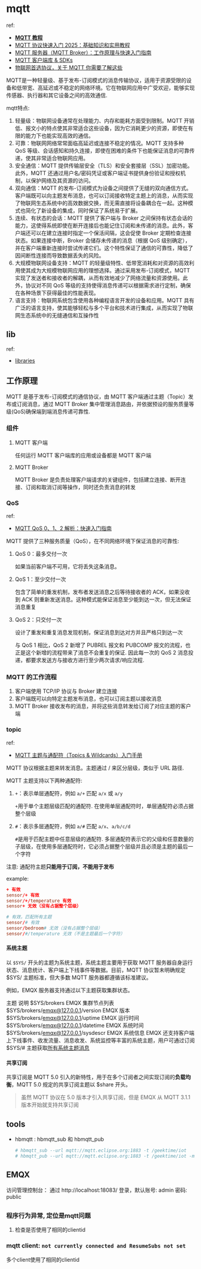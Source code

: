 # mqtt
ref:
- [**MQTT 教程**](https://www.emqx.com/zh/mqtt-guide)
- [MQTT 协议快速入门 2025：基础知识和实用教程](https://www.emqx.com/zh/blog/the-easiest-guide-to-getting-started-with-mqtt)
- [MQTT 服务器（MQTT Broker）：工作原理与快速入门指南](https://www.emqx.com/zh/blog/the-ultimate-guide-to-mqtt-broker-comparison)
- [MQTT 客户端库 & SDKs](https://www.emqx.com/zh/mqtt-client-sdk)
- [物联网首选协议，关于 MQTT 你需要了解这些](https://www.emqx.com/zh/blog/what-is-the-mqtt-protocol)

MQTT是一种轻量级、基于发布-订阅模式的消息传输协议，适用于资源受限的设备和低带宽、高延迟或不稳定的网络环境。它在物联网应用中广受欢迎，能够实现传感器、执行器和其它设备之间的高效通信.

mqtt特点:
1. 轻量级：物联网设备通常在处理能力、内存和能耗方面受到限制。MQTT 开销低、报文小的特点使其非常适合这些设备，因为它消耗更少的资源，即使在有限的能力下也能实现高效的通信。
1. 可靠：物联网网络常常面临高延迟或连接不稳定的情况。MQTT 支持多种 QoS 等级、会话感知和持久连接，即使在困难的条件下也能保证消息的可靠传递，使其非常适合物联网应用。
1. 安全通信：MQTT 提供传输层安全（TLS）和安全套接层（SSL）加密功能。此外，MQTT 还通过用户名/密码凭证或客户端证书提供身份验证和授权机制，以保护网络及其资源的访问。
1. 双向通信：MQTT 的发布-订阅模式为设备之间提供了无缝的双向通信方式。客户端既可以向主题发布消息，也可以订阅接收特定主题上的消息，从而实现了物联网生态系统中的高效数据交换，而无需直接将设备耦合在一起。这种模式也简化了新设备的集成，同时保证了系统易于扩展。
1. 连续、有状态的会话：MQTT 提供了客户端与 Broker 之间保持有状态会话的能力，这使得系统即使在断开连接后也能记住订阅和未传递的消息。此外，客户端还可以在建立连接时指定一个保活间隔，这会促使 Broker 定期检查连接状态。如果连接中断，Broker 会储存未传递的消息（根据 QoS 级别确定），并在客户端重新连接时尝试传递它们。这个特性保证了通信的可靠性，降低了因间断性连接而导致数据丢失的风险。
1. 大规模物联网设备支持：MQTT 的轻量级特性、低带宽消耗和对资源的高效利用使其成为大规模物联网应用的理想选择。通过采用发布-订阅模式，MQTT 实现了发送者和接收者的解耦，从而有效地减少了网络流量和资源使用。此外，协议对不同 QoS 等级的支持使得消息传递可以根据需求进行定制，确保在各种场景下获得最佳的性能表现。
1. 语言支持：物联网系统包含使用各种编程语言开发的设备和应用。MQTT 具有广泛的语言支持，使其能够轻松与多个平台和技术进行集成，从而实现了物联网生态系统中的无缝通信和互操作性

## lib
ref:
- [libraries](https://github.com/mqtt/mqtt.org/wiki/libraries)

## 工作原理
MQTT 是基于发布-订阅模式的通信协议，由 MQTT 客户端通过主题（Topic）发布或订阅消息，通过 MQTT Broker 集中管理消息路由，并依据预设的服务质量等级(QoS)确保端到端消息传递可靠性.

### 组件
1. MQTT 客户端

    任何运行 MQTT 客户端库的应用或设备都是 MQTT 客户端
1. MQTT Broker

    MQTT Broker 是负责处理客户端请求的关键组件，包括建立连接、断开连接、订阅和取消订阅等操作，同时还负责消息的转发

### QoS
ref:
- [MQTT QoS 0、1、2 解析：快速入门指南](https://www.emqx.com/zh/blog/introduction-to-mqtt-qos)

MQTT 提供了三种服务质量（QoS），在不同网络环境下保证消息的可靠性:

1. QoS 0：最多交付一次

    如果当前客户端不可用，它将丢失这条消息。
2. QoS 1：至少交付一次

    包含了简单的重发机制，发布者发送消息之后等待接收者的 ACK，如果没收到 ACK 则重新发送消息。这种模式能保证消息至少能到达一次，但无法保证消息重复
3. QoS 2：只交付一次

    设计了重发和重复消息发现机制，保证消息到达对方并且严格只到达一次
    
    与 QoS 1 相比，QoS 2 新增了 PUBREL 报文和 PUBCOMP 报文的流程，也正是这个新增的流程带来了消息不会重复的保证. 因此每一次的 QoS 2 消息投递，都要求发送方与接收方进行至少两次请求/响应流程. 

### MQTT 的工作流程
1. 客户端使用 TCP/IP 协议与 Broker 建立连接
1. 客户端既可以向特定主题发布消息，也可以订阅主题以接收消息
1. MQTT Broker 接收发布的消息，并将这些消息转发给订阅了对应主题的客户端

### topic
ref:
- [MQTT 主题与通配符（Topics & Wildcards）入门手册](https://www.emqx.com/zh/blog/advanced-features-of-mqtt-topics)

MQTT 协议根据主题来转发消息。主题通过 / 来区分层级，类似于 URL 路径.

MQTT 主题支持以下两种通配符:
1. `+`：表示单层通配符，例如 `a/+` 匹配 `a/x` 或 `a/y`

    `+`用于单个主题层级匹配的通配符. 在使用单层通配符时，单层通配符必须占据整个层级
2. `#`：表示多层通配符，例如 `a/#` 匹配 `a/x`、`a/b/c/d`

    `#`是用于匹配主题中任意层级的通配符. 多层通配符表示它的父级和任意数量的子层级，在使用多层通配符时，它必须占据整个层级并且必须是主题的最后一个字符

注意: 通配符主题**只能用于订阅，不能用于发布**

example:
```conf
+ 有效
sensor/+ 有效
sensor/+/temperature 有效
sensor+ 无效（没有占据整个层级）

# 有效，匹配所有主题
sensor/# 有效
sensor/bedroom# 无效（没有占据整个层级）
sensor/#/temperature 无效（不是主题最后一个字符）
```

#### 系统主题
以 `$SYS/` 开头的主题为系统主题，系统主题主要用于获取 MQTT 服务器自身运行状态、消息统计、客户端上下线事件等数据。目前，MQTT 协议暂未明确规定 $SYS/ 主题标准，但大多数 MQTT 服务器都遵循该标准建议。

例如，EMQX 服务器支持通过以下主题获取集群状态。

主题	说明
$SYS/brokers	EMQX 集群节点列表
$SYS/brokers/emqx@127.0.0.1/version	EMQX 版本
$SYS/brokers/emqx@127.0.0.1/uptime	EMQX 运行时间
$SYS/brokers/emqx@127.0.0.1/datetime	EMQX 系统时间
$SYS/brokers/emqx@127.0.0.1/sysdescr	EMQX 系统信息
EMQX 还支持客户端上下线事件、收发流量、消息收发、系统监控等丰富的系统主题，用户可通过订阅 $SYS/# 主题获取[所有系统主题消息](https://docs.emqx.com/zh/emqx/v5.0/observability/mqtt-system-topics.html#%E5%AE%A2%E6%88%B7%E7%AB%AF%E4%B8%8A%E4%B8%8B%E7%BA%BF%E4%BA%8B%E4%BB%B6)

#### 共享订阅
共享订阅是 MQTT 5.0 引入的新特性，用于在多个订阅者之间实现订阅的**负载均衡**，MQTT 5.0 规定的共享订阅主题以 $share 开头。

> 虽然 MQTT 协议在 5.0 版本才引入共享订阅，但是 EMQX 从 MQTT 3.1.1 版本开始就支持共享订阅

## tools
- hbmqtt :  hbmqtt_sub 和 hbmqtt_pub

  ```bash
  # hbmqtt_sub --url mqtt://mqtt.eclipse.org:1883 -t /geektime/iot
  # hbmqtt_pub --url mqtt://mqtt.eclipse.org:1883 -t /geektime/iot -m Hello,World!
  ```

## EMQX
访问管理控制台： 通过 http://localhost:18083/ 登录，默认账号: admin 密码: public

##
### 程序行为异常, 定位是mqtt问题
1. 检查是否使用了相同的clientid

### mqtt client: `not currently connected and ResumeSubs not set`
多个client使用了相同的clientid